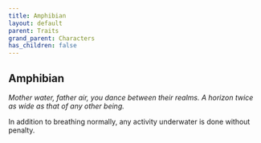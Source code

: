 ```yaml
---
title: Amphibian
layout: default
parent: Traits
grand_parent: Characters
has_children: false
---
```


## Amphibian

_Mother water, father air, you dance between their realms. A horizon twice as wide as that of any other being._

In addition to breathing normally, any activity underwater is done without penalty.
